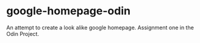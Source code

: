 # google-homepage-odin
An attempt to create a look alike google homepage. Assignment one in the Odin Project.
